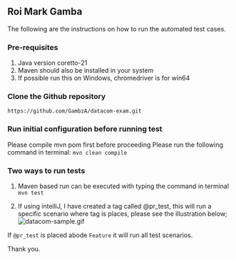 ## Roi Mark Gamba 
The following are the instructions on how to run
the automated test cases.

### Pre-requisites
1. Java version coretto-21
2. Maven should also be installed in your system
3. If possible run this on Windows, chromedriver is for win64

### Clone the Github repository
``https://github.com/GambzA/datacom-exam.git``

### Run initial configuration before running test
Please compile mvn pom first before proceeding
Please run the following command in terminal:
``mvn clean compile``

### Two ways to run tests
1. Maven based run can be executed with typing the command in terminal
``mvn test``

2. If using intelliJ, I have created a tag called @pr_test, this will run a specific scenario where tag is places, please see the illustration below;
![datacom-sample.gif](..%2F..%2FUsers%2FRoi%20Mark%20Gamba%2FDownloads%2Fdatacom-sample.gif)

If `@pr_test` is placed abode `Feature` it will run all test scenarios.


Thank you.